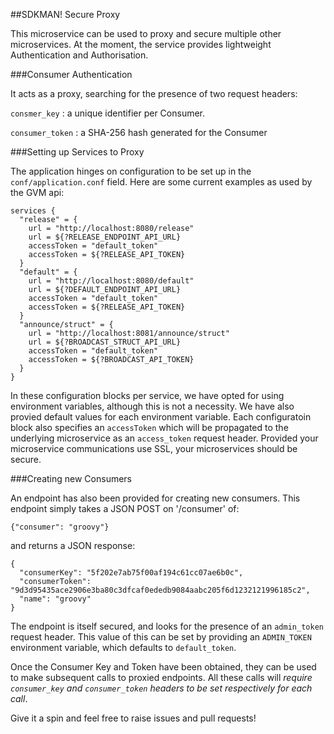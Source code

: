 ##SDKMAN! Secure Proxy

This microservice can be used to proxy and secure multiple other microservices. At the moment, the service provides lightweight Authentication and Authorisation.


###Consumer Authentication

It acts as a proxy, searching for the presence of two request headers:

`consmer_key` : a unique identifier per Consumer.

`consumer_token` : a SHA-256 hash generated for the Consumer

###Setting up Services to Proxy

The application hinges on configuration to be set up in the `conf/application.conf` field. Here are some current examples as used by the GVM api:

    services {
      "release" = {
        url = "http://localhost:8080/release"
        url = ${?RELEASE_ENDPOINT_API_URL}
        accessToken = "default_token"
        accessToken = ${?RELEASE_API_TOKEN}
      }
      "default" = {
        url = "http://localhost:8080/default"
        url = ${?DEFAULT_ENDPOINT_API_URL}
        accessToken = "default_token"
        accessToken = ${?RELEASE_API_TOKEN}
      }
      "announce/struct" = {
        url = "http://localhost:8081/announce/struct"
        url = ${?BROADCAST_STRUCT_API_URL}
        accessToken = "default_token"
        accessToken = ${?BROADCAST_API_TOKEN}
      }
    }

In these configuration blocks per service, we have opted for using environment variables, although this is not a necessity. We have also provied default values for each environment variable. Each configuratoin block also specifies an `accessToken` which will be propagated to the underlying microservice as an `access_token` request header. Provided your microservice communications use SSL, your microservices should be secure.


###Creating new Consumers

An endpoint has also been provided for creating new consumers. This endpoint simply takes a JSON POST on '/consumer' of:

    {"consumer": "groovy"}

and returns a JSON response:

    {
      "consumerKey": "5f202e7ab75f00af194c61cc07ae6b0c",
      "consumerToken": "9d3d95435ace2906e3ba80c3dfcaf0ededb9084aabc205f6d1232121996185c2",
      "name": "groovy"
    }

The endpoint is itself secured, and looks for the presence of an `admin_token` request header. This value of this can be set by providing an `ADMIN_TOKEN` environment variable, which defaults to `default_token`.

Once the Consumer Key and Token have been obtained, they can be used to make subsequent calls to proxied endpoints. All these calls will _require `consumer_key` and `consumer_token` headers to be set respectively for each call_.

Give it a spin and feel free to raise issues and pull requests!
